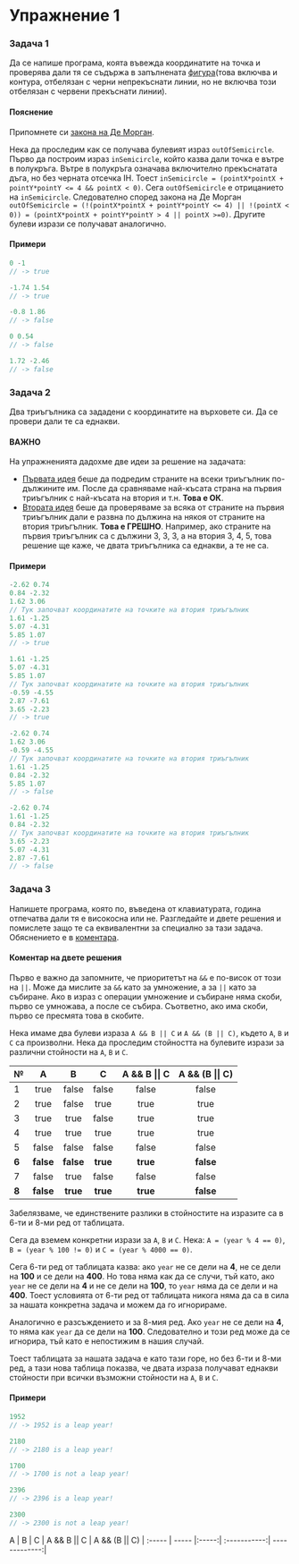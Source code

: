 Упражнение 1
============

### Задача 1 ###

Да се напише програма, коята въвежда координатите на точка и проверява дали тя се съдържа в запълнената [фигура](http://img5.imageshack.us/img5/2737/wiwv.png)(това включва и контура, отбелязан с черни непрекъснати линии, но не включва този отбелязан с червени прекъснати линии).

#### Пояснение ####

Припомнете си [закона на Де Морган](http://en.wikipedia.org/wiki/De_Morgan's_laws).

Нека да проследим как се получава булевият израз ```outOfSemicircle```. Първо да построим израз ```inSemicircle```, който казва дали точка е вътре в полукръга. Вътре в полукръга означава включително прекъснатата дъга, но без черната отсечка IH. Тоест ```inSemicircle = (pointX*pointX + pointY*pointY <= 4 && pointX < 0)```. Сега ```outOfSemicircle``` е отрицанието на ```inSemicircle```. Следователно според закона на Де Морган ```outOfSemicircle = (!(pointX*pointX + pointY*pointY <= 4) || !(pointX < 0)) = (pointX*pointX + pointY*pointY > 4 || pointX >=0)```. Другите булеви изрази се получават аналогично.

#### Примери ####

```c++
0 -1
// -> true

-1.74 1.54
// -> true

-0.8 1.86
// -> false

0 0.54
// -> false

1.72 -2.46
// -> false
```

### Задача 2 ###

Два триъгълника са зададени с координатите на върховете си. Да се
провери дали те са еднакви.

#### ВАЖНО ####

На упражненията дадохме две идеи за решение на задачата:

* [Първата идея](https://github.com/gshopov/up2013/blob/master/exercises/exercise3/problem2_solution1.cpp) беше да подредим страните на всеки триъгълник по-дължините им. После да сравняваме най-късата страна на първия триъгълник с най-късата на втория и т.н. **Това е ОК**.
* [Втората идея](https://github.com/gshopov/up2013/blob/master/exercises/exercise3/problem2_solution2.cpp) беше да проверяваме за всяка от страните на първия триъгълник дали е развна по дължина на някоя от страните на втория триъгълник. **Това е ГРЕШНО**. Например, ако страните на първия триъгълник са с дължини 3, 3, 3, а на втория 3, 4, 5, това решение ще каже, че двата триъгълника са еднакви, а те не са.  

#### Примери ####

```c++
-2.62 0.74
0.84 -2.32
1.62 3.06
// Тук започват координатите на точките на втория триъгълник
1.61 -1.25
5.07 -4.31
5.85 1.07
// -> true

1.61 -1.25
5.07 -4.31
5.85 1.07
// Тук започват координатите на точките на втория триъгълник
-0.59 -4.55
2.87 -7.61
3.65 -2.23
// -> true

-2.62 0.74
1.62 3.06
-0.59 -4.55
// Тук започват координатите на точките на втория триъгълник
1.61 -1.25
0.84 -2.32
5.85 1.07
// -> false

-2.62 0.74
1.61 -1.25
0.84 -2.32
// Тук започват координатите на точките на втория триъгълник
3.65 -2.23
5.07 -4.31
2.87 -7.61
// -> false
```

### Задача 3 ###

Напишете програма, която по, въведена от клавиатурата, година отпечатва дали тя е високосна или не. Разгледайте и двете решения и помислете защо те са еквивалентни за специално за тази задача. Обяснението е в [коментара]().

#### Коментар на двете решения ####

Първо е важно да запомните, че приоритетът на ```&&``` е по-висок от този на ```||```. Може да мислите за ```&&``` като за умножение, а за ```||``` като за събиране. Ако в израз с операции умножение и събиране няма скоби, първо се умножава, а после се събира. Съответно, ако има скоби, първо се пресмята това в скобите.

Нека имаме два булеви израза ```A && B || C``` и ```A && (B || C)```, където ```A```, ```B``` и ```C``` са произволни. Нека да проследим стойността на булевите изрази за различни стойности на ```A```, ```B``` и ```C```.

№   |A      | B     | C     | A && B &#124;&#124; C | A && (B &#124;&#124; C)|
:---|:-----:|:-----:|:-----:|:---------------------:|:------------------:|
1   |true   | false | false | false        | false         |
2   |true   | false | true  | true         | true          |
3   |true   | true  | false | true         | true          |
4   |true   | true  | true  | true         | true          |
5   |false  | false | false | false        | false         |
**6**|**false**|**false**|**true**|**true**|**false**|
7   |false  | true  | false | false        | false         |
**8**|**false**|**true**|**true**|**true**|**false**| 

Забелязваме, че единствените разлики в стойностите на изразите са в 6-ти и 8-ми ред от таблицата.

Сега да вземем конкретни изрази за ```A```, ```B``` и ```C```. Нека: ```A = (year % 4 == 0)```, ```B = (year % 100 != 0)``` и ```C = (year % 4000 == 0)```.

Сега 6-ти ред от таблицата казва: ако ```year``` не се дели на **4**, не се дели на **100** и се дели на **400**. Но това няма как да се случи, тъй като, ако ```year``` не се дели на **4** и не се дели на **100**, то ```year``` няма да се дели и на **400**. Тоест условията от 6-ти ред от таблицата никога няма да са в сила за нашата конкретна задача и можем да го игнорираме.

Аналогично е разсъждението и за 8-мия ред. Ако ```year``` не се дели на **4**, то няма как ```year``` да се дели на **100**. Следователно и този ред може да се игнорира, тъй като е непостижим в нашия случай.

Тоест таблицата за нашата задача е като тази горе, но без 6-ти и 8-ми ред, а тази нова таблица показва, че двата израза получават еднакви стойности при всички възможни стойности на ```A```, ```B``` и ```C```.

#### Примери ####

```c++
1952
// -> 1952 is a leap year!

2180
// -> 2180 is a leap year!

1700
// -> 1700 is not a leap year!

2396
// -> 2396 is a leap year!

2300 
// -> 2300 is not a leap year!
```
A      | B     |  C    |  A && B || C | A && (B || C) |
:----- | ----- |:-----:| :-----------:| -------------:|
